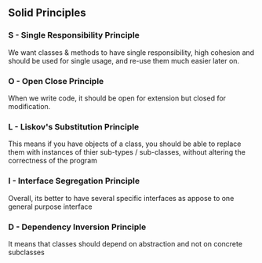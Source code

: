 ## Solid Principles

### S - Single Responsibility Principle

We want classes & methods to have single responsibility, high cohesion and should be used for single usage, and re-use them much easier later on.

### O - Open Close Principle

When we write code, it should be open for extension but closed for modification.

### L - Liskov's Substitution Principle 

This means if you have objects of a class, you should be able to replace them with instances of thier sub-types / sub-classes, without altering the correctness of the program

### I - Interface Segregation Principle 

Overall, its better to have several specific interfaces as appose to one general purpose interface

### D - Dependency Inversion Principle 

It means that classes should depend on abstraction and not on concrete subclasses 